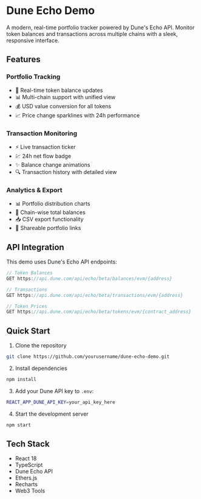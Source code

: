 # Dune Echo Demo

A modern, real-time portfolio tracker powered by Dune's Echo API. Monitor token balances and transactions across multiple chains with a sleek, responsive interface.

## Features

### Portfolio Tracking
- 🔄 Real-time token balance updates
- 📊 Multi-chain support with unified view
- 💰 USD value conversion for all tokens
- 📈 Price change sparklines with 24h performance

### Transaction Monitoring
- ⚡ Live transaction ticker
- 💹 24h net flow badge
- ✨ Balance change animations
- 🔍 Transaction history with detailed view

### Analytics & Export
- 📊 Portfolio distribution charts
- 💎 Chain-wise total balances
- 📥 CSV export functionality
- 🔗 Shareable portfolio links


## API Integration

This demo uses Dune's Echo API endpoints:

```typescript
// Token Balances
GET https://api.dune.com/api/echo/beta/balances/evm/{address}

// Transactions
GET https://api.dune.com/api/echo/beta/transactions/evm/{address}

// Token Prices
GET https://api.dune.com/api/echo/beta/tokens/evm/{contract_address}
```

## Quick Start

1. Clone the repository
```bash
git clone https://github.com/yourusername/dune-echo-demo.git
```

2. Install dependencies
```bash
npm install
```

3. Add your Dune API key to `.env`:
```bash
REACT_APP_DUNE_API_KEY=your_api_key_here
```

4. Start the development server
```bash
npm start
```

## Tech Stack

- React 18
- TypeScript
- Dune Echo API
- Ethers.js
- Recharts
- Web3 Tools
